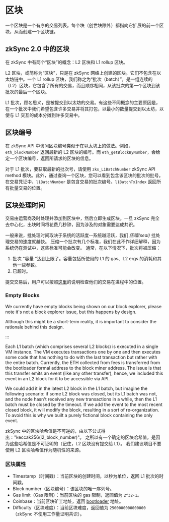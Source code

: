 # 区块

一个区块是一个有序的交易列表。每个块（创世块除外）都指向它扩展的前一个区块，从而创建一个区块链。

## zkSync 2.0 中的区块

在 zkSync 中有两个“区块”的概念：L2 区块和 L1 rollup 区块。

L2 区块，或简称为“区块”，只是在 zkSync 网络上创建的区块。它们不包含在以太坊链中。一个 L1 rollup 区块，我们称之为“批次（batch）”，是一组连续的（L2）区块，它包含了所有的交易，而且顺序相同，从该批次的第一个区块到该批次的最后一个区块。

L1 批次，顾名思义，是被提交到以太坊的交易。有这些不同概念的主要原因是，在一个批次中我们希望包含许多交易并将其打包，以最小的数量提交到以太坊，以使与 L1 交互的成本分摊到许多交易中。

## 区块编号

在 zkSync API 中访问区块编号类似于在以太坊上的做法。例如，`eth_blockNumber` 返回最新的 L2 区块的编号。而 `eth_getBlockByNumber`，会给定一个区块编号，返回所请求的区块的信息。

对于 L1 批次，要获取最新的批次号，请使用 `zks_L1BatchNumber` zkSync API method 模块。此外，通过查询一个区块，您可以看到包含该区块的批次的批号。在交易凭证中，`l1BatchNumber` 是包含交易的批次编号。`l1BatchTxIndex` 返回所有批量交易的位置。

## 区块处理时间

交易由运营商及时处理并添加到区块中，然后立即生成区块。一旦 zkSync 完全去中心化，出块时间将花费几秒钟，因为涉及的对象需要达成共识。

一般来说，批处理时间取决于系统的活跃度--系统越活跃，我们 <em>压缩(seal)</em> 批处理交易的速度就越快。
压缩一个批次有几个标准，我们在此不作详细解释，因为系统仍在测试中，这些标准可能会改变。
通常，在以下情况下，批次将被压缩：
1. 批次 "容量 "达到上限了。容量包括所使用的 L1 的 gas、L2 ergs 的消耗和其他一些参数。
2. 已超时。

提交交易后，用户可以按照[这里](../../fundamentals/zkSync.md#zksync-overview)的说明检查他们的交易在进程中的位置。


### Empty Blocks

We currently have empty blocks being shown on our block explorer, please note it's not a block explorer issue, but this happens by design.

Although this might be a short-term reality, it is important to consider the rationale behind this design.

::: 

Each L1 batch (which comprises several L2 blocks) is executed in a single VM instance. The VM executes transactions one by one and then executes some code that has nothing to do with the last transaction but rather with the entire batch. Currently, the ETH collected from fees is transferred from the bootloader formal address to the block miner address. The issue is that this transfer emits an event (like any other transfer), hence, we included this event in an L2 block for it to be accessible via API.

We could add it in the latest L2 block in the L1 batch, but imagine the following scenario: if some L2 block was closed, but its L1 batch was not, and the node hasn't received any new transactions in a while, then the L1 batch must be closed by the timeout. If we add the event to the most recent closed block, it will modify the block, resulting in a sort of re-organization. 
To avoid this is why we built a purely fictional block containing the only event.



zkSync 中的区块哈希值是不可逆的，由以下公式得出："keccak256(l2_block_number)"。
之所以有一个确定的区块哈希值，是因为这些哈希值是不可证明的（记住，L2 区块没有提交给 L1）。
我们建议项目不要使用 L2 区块哈希值作为随机性的来源。

### 区块属性
- Timestamp（时间戳）：当前区块的创建时间，以秒为单位，返回 L1 批次的时间戳。
- Block number（区块编号）：该区块的唯一序列号。
- Gas limit（Gas 限制）：当前区块的 gas 限制，返回值为 `2^32-1`。
- Coinbase：当前区块矿工地址，返回 [bootloader](../contracts/system-contracts.md#bootloader) 地址。
- Difficulty（区块难度）：当前区块难度，返回值为 `2500000000000000`（zkSync 不使用工作量证明共识）。
